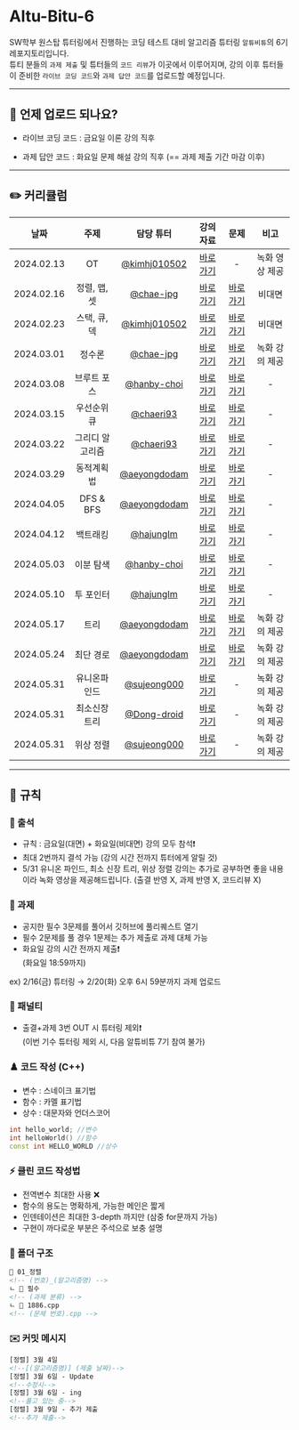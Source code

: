 # Altu-Bitu-6

SW학부 원스탑 튜터링에서 진행하는 코딩 테스트 대비 알고리즘 튜터링 `알튜비튜`의 6기 레포지토리입니다.  
튜티 분들의 `과제 제출` 및 튜터들의 `코드 리뷰`가 이곳에서 이루어지며, 강의 이후 튜터들이 준비한 `라이브 코딩 코드`와 `과제 답안 코드`를 업로드할 예정입니다.

---

## 📅 언제 업로드 되나요?

-   라이브 코딩 코드 : 금요일 이론 강의 직후

-   과제 답안 코드 : 화요일 문제 해설 강의 직후 (== 과제 제출 기간 마감 이후)

---

## ✏️ 커리큘럼

| 날짜 | 주제 | 담당 튜터 | 강의 자료 | 문제 |      비고      |
| :-: | :-: | :-: | :-: | :-: | :-: |
| 2024.02.13 |       OT        | [@kimhj010502](https://github.com/kimhj010502) | [바로가기](https://github.com/Altu-Bitu-6/Notice/blob/main/00_OT/00_OT.pdf) |       -        | 녹화 영상 제공 |
| 2024.02.16 |  정렬, 맵, 셋   | [@chae-jpg](https://github.com/chae-jpg) | [바로가기](https://github.com/Altu-Bitu-6/Notice/tree/main/01_정렬_맵_셋/강의자료) | [바로가기](https://github.com/Altu-Bitu-6/Notice/blob/main/01_정렬_맵_셋/README.md) |       비대면        |
| 2024.02.23 |  스택, 큐, 덱   |    [@kimhj010502](https://github.com/kimhj010502)    | [바로가기](https://github.com/Altu-Bitu-6/Notice/tree/main/02_스택_큐_덱/강의자료) | [바로가기](https://github.com/Altu-Bitu-6/Notice/blob/main/02_스택_큐_덱/README.md)  |       비대면        |
| 2024.03.01 |     정수론      |   [@chae-jpg](https://github.com/chae-jpg)   | [바로가기](https://github.com/Altu-Bitu-6/Notice/tree/main/03_정수론/강의자료) | [바로가기](https://github.com/Altu-Bitu-6/Notice/blob/main/03_정수론/README.md) |       녹화 강의 제공        |
| 2024.03.08 |   브루트 포스   |   [@hanby-choi](https://github.com/hanby-choi)   | [바로가기](https://github.com/Altu-Bitu-6/Notice/tree/main/04_브루트포스/강의자료) | [바로가기](https://github.com/Altu-Bitu-6/Notice/blob/main/04_브루트포스/README.md) |       -        |
| 2024.03.15 |   우선순위 큐   |        [@chaeri93](https://github.com/chaeri93)        | [바로가기](https://github.com/Altu-Bitu-6/Notice/tree/main/05_우선순위큐/강의자료) | [바로가기](https://github.com/Altu-Bitu-6/Notice/blob/main/05_우선순위큐/README.md) |       -        |
| 2024.03.22 | 그리디 알고리즘 |      [@chaeri93](https://github.com/chaeri93)      | [바로가기](https://github.com/Altu-Bitu-6/Notice/tree/main/06_그리디/강의자료) | [바로가기](https://github.com/Altu-Bitu-6/Notice/blob/main/06_그리디/README.md) |       -        |
| 2024.03.29 |    동적계획법    |    [@aeyongdodam](https://github.com/aeyongdodam)   | [바로가기](https://github.com/Altu-Bitu-6/Notice/tree/main/07_동적계획법/강의자료) | [바로가기](https://github.com/Altu-Bitu-6/Notice/blob/main/07_동적계획법/README.md) |       -        |
| 2024.04.05 |     DFS & BFS    |   [@aeyongdodam](https://github.com/aeyongdodam)   | [바로가기](https://github.com/Altu-Bitu-6/Notice/tree/main/08_DFS_BFS/강의자료) | [바로가기](https://github.com/Altu-Bitu-6/Notice/blob/main/08_DFS_BFS/README.md) |       -        |
| 2024.04.12 |     백트래킹     |   [@hajungIm](https://github.com/hajungIm)   | [바로가기](https://github.com/Altu-Bitu-6/Notice/tree/main/09_백트래킹/강의자료) | [바로가기](https://github.com/Altu-Bitu-6/Notice/blob/main/09_백트래킹/README.md) |       -        |
| 2024.05.03 |     이분 탐색    |      [@hanby-choi](https://github.com/hanby-choi)      | [바로가기](https://github.com/Altu-Bitu-6/Notice/tree/main/10_이분탐색/강의자료) |  [바로가기](https://github.com/Altu-Bitu-6/Notice/tree/main/10_이분탐색/README.md)  |       -        |
| 2024.05.10 |    투 포인터    |   [@hajungIm](https://github.com/hajungIm)   | [바로가기](https://github.com/Altu-Bitu-6/Notice/tree/main/11_투포인터/강의자료) |  [바로가기](https://github.com/Altu-Bitu-6/Notice/tree/main/11_투포인터/README.md)   |       -        |
| 2024.05.17 |  트리  |  [@aeyongdodam](https://github.com/aeyongdodam)  | [바로가기](https://github.com/Altu-Bitu-6/Notice/tree/main/12_트리/강의자료) |  [바로가기](https://github.com/Altu-Bitu-6/Notice/tree/main/12_트리/README.md)   |       녹화 강의 제공        |
| 2024.05.24 |    최단 경로    |  [@aeyongdodam](https://github.com/aeyongdodam)  | [바로가기](https://github.com/Altu-Bitu-6/Notice/tree/main/13_최단경로/강의자료) |  [바로가기](https://github.com/Altu-Bitu-6/Notice/tree/main/13_최단경로/README.md)   |       녹화 강의 제공        |
| 2024.05.31 |   유니온파인드  | [@sujeong000](https://github.com/sujeong000) | [바로가기](https://github.com/Altu-Bitu-6/Notice/tree/main/14_유니온파인드/강의자료) |       -        | 녹화 강의 제공  |
| 2024.05.31 |  최소신장트리   | [@Dong-droid](https://github.com/Dong-droid) | [바로가기](https://github.com/Altu-Bitu-6/Notice/tree/main/15_최소신장트리/강의자료) |       -        | 녹화 강의 제공  |
| 2024.05.31 |    위상 정렬    | [@sujeong000](https://github.com/sujeong000) | [바로가기](https://github.com/Altu-Bitu-6/Notice/tree/main/16_위상정렬/강의자료) |       -        | 녹화 강의 제공  |

---

## 🤙 규칙

### 🎉 출석

-   규칙 : 금요일(대면) + 화요일(비대면) 강의 모두 참석❗
-   최대 2번까지 결석 가능 (강의 시간 전까지 튜터에게 알릴 것) 
-   5/31 유니온 파인드, 최소 신장 트리, 위상 정렬 강의는 추가로 공부하면 좋을 내용이라 녹화 영상을 제공해드립니다. (출결 반영 X, 과제 반영 X, 코드리뷰 X)

### 🎉 과제

-   공지한 필수 3문제를 풀어서 깃허브에 풀리퀘스트 열기
-   필수 2문제를 풀 경우 1문제는 추가 제출로 과제 대체 가능
-   화요일 강의 시간 전까지 제출❗  
    (화요일 18:59까지)

ex) 2/16(금) 튜터링 → 2/20(화) 오후 6시 59분까지 과제 업로드

### 📌 패널티

-   출결+과제 3번 OUT 시 튜터링 제외❗  
    (이번 기수 튜터링 제외 시, 다음 알튜비튜 7기 참여 불가)

### ♟️ 코드 작성 (C++)

-   변수 : 스네이크 표기법
-   함수 : 카멜 표기법
-   상수 : 대문자와 언더스코어

```cpp
int hello_world; //변수
int helloWorld() //함수
const int HELLO_WORLD //상수
```

### ⚡ 클린 코드 작성법

-   전역변수 최대한 사용 ❌
-   함수의 용도는 명확하게, 가능한 메인은 짧게
-   인덴테이션은 최대한 3-depth 까지만 (삼중 for문까지 가능)
-   구현이 까다로운 부분은 주석으로 보충 설명

### 📁 폴더 구조

```html
📁 01_정렬
<!-- (번호)_(알고리즘명) -->
ㄴ 📁 필수
<!-- (과제 분류) -->
ㄴ 📄 1886.cpp
<!-- (문제 번호).cpp -->
```

### ✉️ 커밋 메시지

```html
[정렬] 3월 4일
<!--[(알고리즘명)] (제출 날짜)-->
[정렬] 3월 6일 - Update
<!--수정시-->
[정렬] 3월 6일 - ing
<!--풀고 있는 중-->
[정렬] 3월 9일 - 추가 제출
<!--추가 제출-->
```

